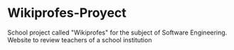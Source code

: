 # Wikiprofes-Proyect
School project called "Wikiprofes" for the subject of Software Engineering. Website to review teachers of a school institution
